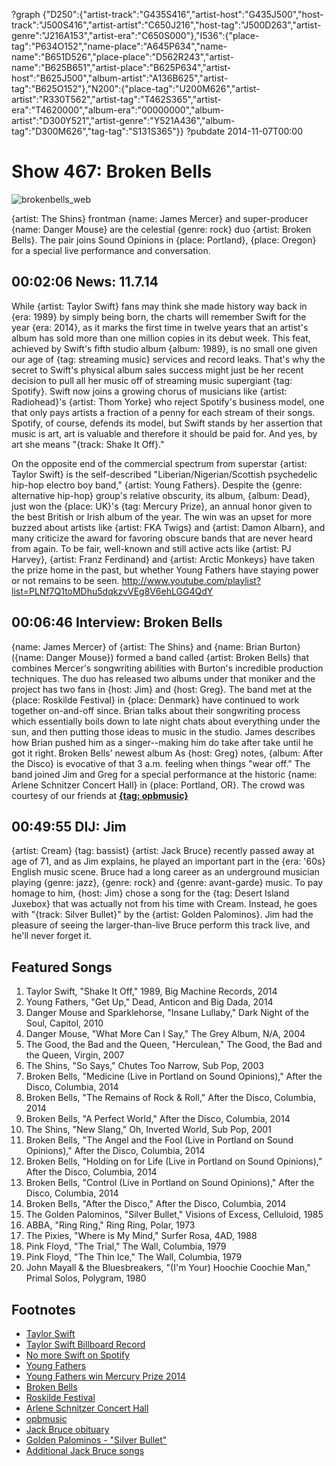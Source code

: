 ?graph {"D250":{"artist-track":"G435S416","artist-host":"G435J500","host-track":"J500S416","artist-artist":"C650J216","host-tag":"J500D263","artist-genre":"J216A153","artist-era":"C650S000"},"I536":{"place-tag":"P634O152","name-place":"A645P634","name-name":"B651D526","place-place":"D562R243","artist-name":"B625B651","artist-place":"B625P634","artist-host":"B625J500","album-artist":"A136B625","artist-tag":"B625O152"},"N200":{"place-tag":"U200M626","artist-artist":"R330T562","artist-tag":"T462S365","artist-era":"T4620000","album-era":"00000000","album-artist":"D300Y521","artist-genre":"Y521A436","album-tag":"D300M626","tag-tag":"S131S365"}}
?pubdate 2014-11-07T00:00

# Show 467: Broken Bells 
![brokenbells_web](http://static.soundopinions.org/images/2014/brokenbells_web.jpg)

{artist: The Shins} frontman {name: James Mercer} and super-producer {name: Danger Mouse} are the celestial {genre: rock} duo {artist: Broken Bells}. The pair joins Sound Opinions in {place: Portland}, {place: Oregon} for a special live performance and conversation.  

## 00:02:06 News: 11.7.14

While {artist: Taylor Swift} fans may think she made history way back in {era: 1989} by simply being born, the charts will remember Swift for the year {era: 2014}, as it marks the first time in twelve years that an artist's album has sold more than one million copies in its debut week. This feat, achieved by Swift's fifth studio album {album: 1989}, is no small one given our age of {tag: streaming music} services and record leaks. That's why the secret to Swift's physical album sales success might just be her recent decision to pull all her music off of streaming music supergiant {tag: Spotify}. Swift now joins a growing chorus of musicians like {artist: Radiohead}'s {artist: Thom Yorke} who reject Spotify's business model, one that only pays artists a fraction of a penny for each stream of their songs. Spotify, of course, defends its model, but Swift stands by her assertion that music is art, art is valuable and therefore it should be paid for. And yes, by art she means "{track: Shake It Off}."

On the opposite end of the commercial spectrum from superstar {artist: Taylor Swift} is the self-described  "Liberian/Nigerian/Scottish psychedelic hip-hop electro boy band,"  {artist: Young Fathers}. Despite the {genre: alternative hip-hop} group's relative obscurity, its album, {album: Dead}, just won the {place: UK}'s {tag: Mercury Prize}, an annual honor given to the best British or Irish album of the year. The win was an upset for more buzzed about artists like {artist: FKA Twigs} and {artist: Damon Albarn}, and many criticize the award for favoring obscure bands that are never heard from again. To be fair, well-known and still active acts like {artist: PJ Harvey}, {artist: Franz Ferdinand} and {artist: Arctic Monkeys} have taken the prize home in the past, but whether Young Fathers have staying power or not remains to be seen.
http://www.youtube.com/playlist?list=PLNf7Q1toMDhu5dqkzvVEg8V6ehLGG4QdY

## 00:06:46 Interview: Broken Bells
{name: James Mercer} of {artist: The Shins} and {name: Brian Burton} ({name: Danger Mouse}) formed a band called {artist: Broken Bells} that combines Mercer's songwriting abilities with Burton's incredible production techniques. The duo has released two albums under that moniker and the project has two fans in {host: Jim} and {host: Greg}. The band met at the {place: Roskilde Festival} in {place: Denmark} have continued to work together on-and-off since. Brian talks about their songwriting process which essentially boils down to late night chats about everything under the sun, and then putting those ideas to music in the studio. James describes how Brian pushed him as a singer--making him do take after take until he got it right. Broken Bells' newest album As {host: Greg} notes, {album: After the Disco} is evocative of that 3 a.m. feeling when things "wear off." The band joined Jim and Greg for a special performance at the historic {name: Arlene Schnitzer Concert Hall} in {place: Portland, OR}. The crowd was courtesy of our friends at [**{tag: opbmusic}**](http://www.opb.org/opbmusic/) 


## 00:49:55 DIJ: Jim
{artist: Cream} {tag: bassist} {artist: Jack Bruce} recently passed away at age of 71, and as Jim explains, he played an important part in the {era: '60s} English music scene. Bruce had a long career as an underground musician playing {genre: jazz}, {genre: rock} and {genre: avant-garde} music. To pay homage to him, {host: Jim} chose a song for the {tag: Desert Island Juxebox} that was actually not from his time with Cream. Instead, he goes with "{track: Silver Bullet}" by the {artist: Golden Palominos}. Jim had the pleasure of seeing the larger-than-live Bruce perform this track live, and he'll never forget it.


## Featured Songs

1. Taylor Swift, "Shake It Off," 1989, Big Machine Records, 2014 
1. Young Fathers, "Get Up," Dead, Anticon and Big Dada, 2014 
1. Danger Mouse and Sparklehorse, "Insane Lullaby," Dark Night of the Soul, Capitol, 2010 
1. Danger Mouse, "What More Can I Say," The Grey Album, N/A, 2004 
1. The Good, the Bad and the Queen, "Herculean," The Good, the Bad and the Queen, Virgin, 2007 
1. The Shins, "So Says," Chutes Too Narrow, Sub Pop, 2003 
1. Broken Bells, "Medicine (Live in Portland on Sound Opinions)," After the Disco, Columbia, 2014 
1. Broken Bells, "The Remains of Rock & Roll," After the Disco, Columbia, 2014 
1. Broken Bells, "A Perfect World," After the Disco, Columbia, 2014 
1. The Shins, "New Slang," Oh, Inverted World, Sub Pop, 2001 
1. Broken Bells, "The Angel and the Fool (Live in Portland on Sound Opinions)," After the Disco, Columbia, 2014 
1. Broken Bells, "Holding on for Life (Live in Portland on Sound Opinions)," After the Disco, Columbia, 2014 
1. Broken Bells, "Control (Live in Portland on Sound Opinions)," After the Disco, Columbia, 2014 
1. Broken Bells, "After the Disco," After the Disco, Columbia, 2014 
1. The Golden Palominos, "Silver Bullet," Visions of Excess, Celluloid, 1985 
1. ABBA, "Ring Ring," Ring Ring, Polar, 1973
1. The Pixies, "Where is My Mind," Surfer Rosa, 4AD, 1988 
1. Pink Floyd, "The Trial," The Wall, Columbia, 1979 
1. Pink Floyd, "The Thin Ice," The Wall, Columbia, 1979 
1. John Mayall & the Bluesbreakers, "(I'm Your) Hoochie Coochie Man," Primal Solos, Polygram, 1980 


## Footnotes
- [Taylor Swift](http://taylorswift.com/)
- [Taylor Swift Billboard Record](http://www.billboard.com/articles/columns/chart-beat/6304536/official-taylor-swifts-1989-debuts-with-1287-million-sold-in)
- [No more Swift on Spotify](http://www.rollingstone.com/music/news/taylor-swift-abruptly-pulls-entire-catalog-from-spotify-20141103)
- [Young Fathers](http://www.young-fathers.com/)
- [Young Fathers win Mercury Prize 2014](http://www.bbc.com/news/entertainment-arts-29791914)
- [Broken Bells](http://www.brokenbells.com/)
- [Roskilde Festival](http://www.roskilde-festival.dk/)
- [Arlene Schnitzer Concert Hall](http://www.portland5.com/arlene-schnitzer-concert-hall)
- [opbmusic](http://www.opb.org/opbmusic/)
- [Jack Bruce obituary](http://www.rollingstone.com/music/features/jack-bruce-cream-obituary-20141027)
- [Golden Palominos - "Silver Bullet"](https://www.youtube.com/watch?v=Fwl3zZuatpA)
- [Additional Jack Bruce songs](http://www.rollingstone.com/music/news/frickes-picks-radio-remembering-jack-bruce-the-deep-tracks-20141027)
